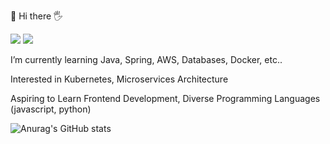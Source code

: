  👋 Hi there 🖐️ 

<a href="https://sungwonjeong.github.io/" target="_blank"><img src="https://img.shields.io/badge/-BLOG-1A1A1A?style=for-the-badge&logo=buefy&logoColor=white"/></a> <a href="mailto:aogn07@gmail.com" target="_blank"><img src="https://img.shields.io/badge/-aogn07%40gmail.com-EA4335?style=for-the-badge&logo=gmail&logoColor=white"/></a>

I’m currently learning Java, Spring, AWS, Databases, Docker, etc..

Interested in Kubernetes, Microservices Architecture

Aspiring to Learn Frontend Development, Diverse Programming Languages (javascript, python)

![Anurag's GitHub stats](https://github-readme-stats.vercel.app/api?username=SungwonJeong&show_icons=true&theme=radical)







